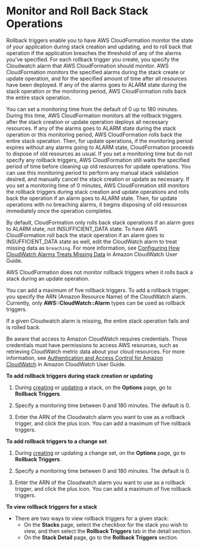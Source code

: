 # Monitor and Roll Back Stack Operations<a name="using-cfn-rollback-triggers"></a>

Rollback triggers enable you to have AWS CloudFormation monitor the state of your application during stack creation and updating, and to roll back that operation if the application breaches the threshold of any of the alarms you've specified\. For each rollback trigger you create, you specify the Cloudwatch alarm that AWS CloudFormation should monitor\. AWS CloudFormation monitors the specified alarms during the stack create or update operation, and for the specified amount of time after all resources have been deployed\. If any of the alarms goes to ALARM state during the stack operation or the monitoring period, AWS CloudFormation rolls back the entire stack operation\.

You can set a monitoring time from the default of 0 up to 180 minutes\. During this time, AWS CloudFormation monitors all the rollback triggers after the stack creation or update operation deploys all necessary resources\. If any of the alarms goes to ALARM state during the stack operation or this monitoring period, AWS CloudFormation rolls back the entire stack operation\. Then, for update operations, if the monitoring period expires without any alarms going to ALARM state, CloudFormation proceeds to dispose of old resources as usual\. If you set a monitoring time but do not specify any rollback triggers, AWS CloudFormation still waits the specified period of time before cleaning up old resources for update operations\. You can use this monitoring period to perform any manual stack validation desired, and manually cancel the stack creation or update as necessary\. If you set a monitoring time of 0 minutes, AWS CloudFormation still monitors the rollback triggers during stack creation and update operations and rolls back the operation if an alarm goes to ALARM state\. Then, for update operations with no breaching alarms, it begins disposing of old resources immediately once the operation completes\.

By default, CloudFormation only rolls back stack operations if an alarm goes to ALARM state, not INSUFFICIENT\_DATA state\. To have AWS CloudFormation roll back the stack operation if an alarm goes to INSUFFICIENT\_DATA state as well, edit the CloudWatch alarm to treat missing data as `breaching`\. For more information, see [Configuring How CloudWatch Alarms Treats Missing Data](https://docs.aws.amazon.com/AmazonCloudWatch/latest/monitoring/AlarmThatSendsEmail.html#alarms-and-missing-data) in Amazon CloudWatch User Guide\.

AWS CloudFormation does not monitor rollback triggers when it rolls back a stack during an update operation\.

You can add a maximum of five rollback triggers\. To add a rollback trigger, you specify the ARN \(Amazon Resource Name\) of the CloudWatch alarm\. Currently, only **AWS::CloudWatch::Alarm** types can be used as rollback triggers\.

If a given Cloudwatch alarm is missing, the entire stack operation fails and is rolled back\.

Be aware that access to Amazon CloudWatch requires credentials\. Those credentials must have permissions to access AWS resources, such as retrieving CloudWatch metric data about your cloud resources\. For more information, see [Authentication and Access Control for Amazon CloudWatch](https://docs.aws.amazon.com/AmazonCloudWatch/latest/monitoring/auth-and-access-control-cw.html) in Amazon CloudWatch User Guide\.

**To add rollback triggers during stack creation or updating**

1. During [creating](https://docs.aws.amazon.com/AWSCloudFormation/latest/UserGuide/cfn-console-create-stack.html) or [updating](https://docs.aws.amazon.com/AWSCloudFormation/latest/UserGuide/using-cfn-updating-stacks.html) a stack, on the **Options** page, go to **Rollback Triggers**\.

1. Specify a monitoring time between 0 and 180 minutes\. The default is 0\.

1. Enter the ARN of the Cloudwatch alarm you want to use as a rollback trigger, and click the plus icon\. You can add a maximum of five rollback triggers\.

**To add rollback triggers to a change set**

1. During [creating](https://docs.aws.amazon.com/AWSCloudFormation/latest/UserGuide/using-cfn-updating-stacks-changesets-create.html) or updating a change set, on the **Options** page, go to **Rollback Triggers**\.

1. Specify a monitoring time between 0 and 180 minutes\. The default is 0\.

1. Enter the ARN of the Cloudwatch alarm you want to use as a rollback trigger, and click the plus icon\. You can add a maximum of five rollback triggers\.

**To view rollback triggers for a stack**
+ There are two ways to view rollback triggers for a given stack:
  + On the **Stacks** page, select the checkbox for the stack you wish to view, and then select the **Rollback Triggers** tab in the detail section\.
  + On the **Stack Detail** page, go to the **Rollback Triggers** section\.
